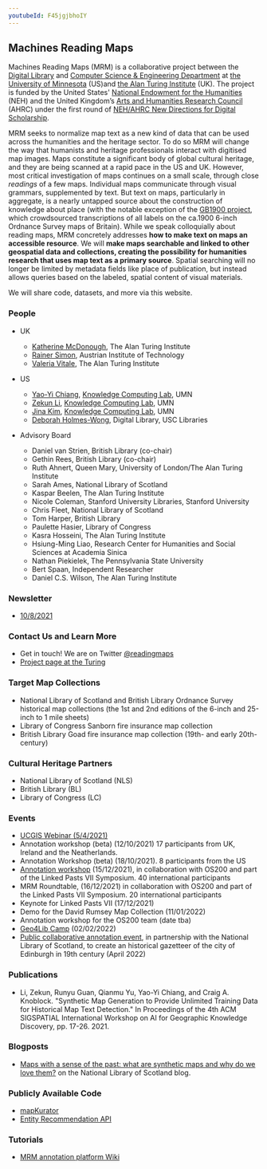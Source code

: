 ```yaml
---
youtubeId: F45jgjbhoIY
---
```


## Machines Reading Maps

Machines Reading Maps (MRM) is a collaborative project between the [Digital Library](http://digitallibrary.usc.edu/) and [Computer Science & Engineering Department](https://cse.umn.edu/cs) at [the University of Minnesota](https://www.umn.edu/) (US)and [the Alan Turing Institute](https://www.turing.ac.uk/) (UK). The project is funded by the United States' [National Endowment for the Humanities](https://www.neh.gov/) (NEH) and the United Kingdom’s [Arts and Humanities Research Council](https://ahrc.ukri.org/) (AHRC) under the first round of [NEH/AHRC New Directions for Digital Scholarship](https://www.neh.gov/news/neh-and-uk-arts-and-humanities-research-council-announce-grants-support-digital-innovation).

MRM seeks to normalize map text as a new kind of data that can be used across the humanities and the heritage sector. To do so MRM will change the way that humanists and heritage professionals interact with digitised map images. Maps constitute a significant body of global cultural heritage, and they are being scanned at a rapid pace in the US and UK. However, most critical investigation of maps continues on a small scale, through close *readings* of a few maps. Individual maps communicate through visual grammars, supplemented by text. But text on maps, particularly in aggregate, is a nearly untapped source about the construction of knowledge about place (with the notable exception of the [GB1900 project](https://geo.nls.uk/maps/gb1900/), which crowdsourced transcriptions of all labels on the ca.1900 6-inch Ordnance Survey maps of Britain). While we speak colloquially about reading maps, MRM concretely addresses **how to make text on maps an accessible resource**. We will **make maps searchable and linked to other geospatial data and collections, creating the possibility for humanities research that uses map text as a primary source**. Spatial searching will no longer be limited by metadata fields like place of publication, but instead allows queries based on the labeled, spatial content of visual materials.

We will share code, datasets, and more via this website.


### People

- UK
  - [Katherine McDonough](https://www.turing.ac.uk/people/researchers/katherine-mcdonough), The Alan Turing Institute
  - [Rainer Simon](https://rsimon.github.io/), Austrian Institute of Technology
  - [Valeria Vitale](https://www.turing.ac.uk/people/research-associates/valeria-vitale), The Alan Turing Institute

- US
  - [Yao-Yi Chiang](https://yaoyichi.github.io/), [Knowledge Computing Lab](https://knowledge-computing.github.io/), UMN
  - [Zekun Li](https://zekun-li.github.io/), [Knowledge Computing Lab](https://knowledge-computing.github.io/), UMN
  - [Jina Kim](https://jina-kim.github.io/), [Knowledge Computing Lab](https://knowledge-computing.github.io/), UMN
  - [Deborah Holmes-Wong](https://libraries.usc.edu/person/deborah-ann-holmes-wong), Digital Library, USC Libraries
 

- Advisory Board
  - Daniel van Strien, British Library (co-chair)
  - Gethin Rees, British Library (co-chair)
  - Ruth Ahnert, Queen Mary, University of London/The Alan Turing Institute
  - Sarah Ames, National Library of Scotland
  - Kaspar Beelen, The Alan Turing Institute
  - Nicole Coleman, Stanford University Libraries, Stanford University
  - Chris Fleet, National Library of Scotland
  - Tom Harper, British Library
  - Paulette Hasier, Library of Congress
  - Kasra Hosseini, The Alan Turing Institute
  - Hsiung-Ming Liao, Research Center for Humanities and Social Sciences at Academia Sinica
  - Nathan Piekielek, The Pennsylvania State University
  - Bert Spaan, Independent Researcher
  - Daniel C.S. Wilson, The Alan Turing Institute

### Newsletter
- [10/8/2021](https://github.com/machines-reading-maps/Tutorials-Newsletters/blob/main/Newsletter_2021_10.pdf)

### Contact Us and Learn More
- Get in touch! We are on Twitter [@readingmaps](https://twitter.com/ReadingMaps)
- [Project page at the Turing](https://www.turing.ac.uk/research/research-projects/machines-reading-maps)

### Target Map Collections
- National Library of Scotland and British Library Ordnance Survey historical map collections (the 1st and 2nd editions of the 6-inch and 25-inch to 1 mile sheets)
- Library of Congress Sanborn fire insurance map collection
- British Library Goad fire insurance map collection (19th- and early 20th-century)

### Cultural Heritage Partners
- National Library of Scotland (NLS)
- British Library (BL)
- Library of Congress (LC)

### Events
- [UCGIS Webinar (5/4/2021)](https://youtu.be/F45jgjbhoIY)
- Annotation workshop (beta) (12/10/2021) 17 participants from UK, Ireland and the Neatherlands.
- Annotation Workshop (beta) (18/10/2021). 8 participants from the US
- [Annotation workshop](https://github.com/machines-reading-maps/Tutorials-Newsletters/blob/main/LinkedPasts_Workshop/welcome.md) (15/12/2021), in collaboration with OS200 and part of the Linked Pasts VII Symposium. 40 international participants
- MRM Roundtable, (16/12/2021) in collaboration with OS200 and part of the Linked Pasts VII Symposium. 20 international participants
- Keynote for Linked Pasts VII (17/12/2021)
- Demo for the David Rumsey Map Collection (11/01/2022)
- Annotation workshop for the OS200 team (date tba)
- [Geo4Lib Camp](https://geo4libcamp.github.io/program/) (02/02/2022)
- [Public collaborative annotation event](https://maps_transcription_nls.mailchimpsites.com/), in partnership with the National Library of Scotland, to create an historical gazetteer of the city of Edinburgh in 19th century (April 2022)

### Publications
- Li, Zekun, Runyu Guan, Qianmu Yu, Yao-Yi Chiang, and Craig A. Knoblock. "Synthetic Map Generation to Provide Unlimited Training Data for Historical Map Text Detection." In Proceedings of the 4th ACM SIGSPATIAL International Workshop on AI for Geographic Knowledge Discovery, pp. 17-26. 2021.

### Blogposts
- [Maps with a sense of the past: what are synthetic maps and why do we love them?](https://blog.nls.uk/maps-with-a-sense-of-the-past/) on the National Library of Scotland blog.

### Publicly Available Code
- [mapKurator](https://github.com/machines-reading-maps/map-kurator)
- [Entity Recommendation API](https://github.com/machines-reading-maps/entity-recommendation-api)

### Tutorials
- [MRM annotation platform Wiki](https://github.com/machines-reading-maps/Tutorials-Newsletters/wiki)

